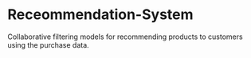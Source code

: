# Receommendation-System
Collaborative filtering models for recommending products to customers using the purchase data. 
